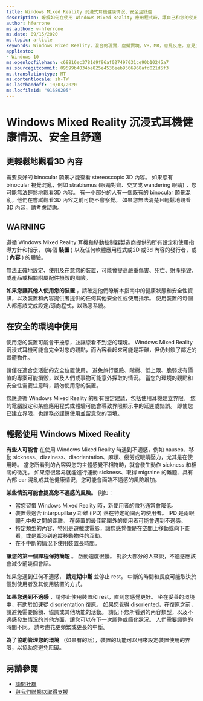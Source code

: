 ```yaml
---
title: Windows Mixed Reality 沉浸式耳機健康情況、安全且舒適
description: 瞭解如何在使用 Windows Mixed Reality 應用程式時，讓自己和您的使用者保持健康、安全且舒適。
author: hferrone
ms.author: v-hferrone
ms.date: 09/15/2020
ms.topic: article
keywords: Windows Mixed Reality，混合的現實，虛擬實境，VR，MR，意見反應，意見反應中樞，bug
appliesto:
- Windows 10
ms.openlocfilehash: c68816ec3781d9f96af027497031ce90b10245a7
ms.sourcegitcommit: 09599b4034be825e4536eeb9566968afd021d5f3
ms.translationtype: MT
ms.contentlocale: zh-TW
ms.lasthandoff: 10/03/2020
ms.locfileid: "91680205"
---
```

# <a name="windows-mixed-reality-immersive-headset-health-safety-and-comfort"></a>Windows Mixed Reality 沉浸式耳機健康情況、安全且舒適

## <a name="to-view-3d-content-more-comfortably"></a>更輕鬆地觀看3D 內容

需要良好的 binocular 願景才能查看 stereoscopic 3D 內容。 如果您有 binocular 視覺混亂，例如 strabismus (眼睛對齊、交叉或 wandering 眼睛) ，您可能無法輕鬆地觀看3D 內容。 有一小部分的人有一個既有的 binocular 願景混亂，他們在嘗試觀看3D 內容之前可能不會察覺。 如果您無法清楚且輕鬆地觀看3D 內容，請考慮諮詢。

## <a name="warning"></a>WARNING

遵循 Windows Mixed Reality 耳機和移動控制器製造商提供的所有設定和使用指導方針和指示， (每個 **裝置** ) 以及任何軟體應用程式或2D 或3d 內容的發行者，或 ( **內容** ) 的體驗。

無法正確地設定、使用及在意您的裝置，可能會提高嚴重傷害、死亡、財產損毀，或產品或相關附屬配件損毀的風險。

**如果您讓其他人使用您的裝置** ，請確定他們瞭解本指南中的健康狀態和安全性資訊，以及裝置和內容提供者提供的任何其他安全性或使用指示。 使用裝置的每個人都應該完成設定/導向程式，以熟悉系統。

## <a name="use-in-safe-surroundings"></a>在安全的環境中使用

使用您的裝置可能會干擾您，並讓您看不到您的環境。 Windows Mixed Reality 沉浸式耳機可能會完全對您的觀點，而內容看起來可能是距離，但仍封鎖了鄰近的實體物件。

請僅在適合您活動的安全位置使用。 避免旅行風險、階梯、低上限、脆弱或有價值的專案可能損毀，以及人們或事物可能意外採取的情況。 當您的環境的觀點和安全性需要注意時，請勿使用您的裝置。

您應遵循 Windows Mixed Reality 的所有設定建議，包括使用耳機建立界限。 您的電腦設定和某些應用程式或體驗可能會導致界限顯示中的延遲或錯誤。 即使您已建立界限，也請務必謹慎使用並留意您的環境。

## <a name="using-windows-mixed-reality-comfortably"></a>輕鬆使用 Windows Mixed Reality

**有些人可能會** 在使用 Windows Mixed Reality 時遇到不適感，例如 nausea、移動 sickness、dizziness、disorientation、麻煩、疲勞或眼睛壓力，尤其是在使用時。 當您所看到的內容與您的主體感覺不相符時，就會發生動作 sickness 和相關的徵兆。 如果您很容易就能進行運動 sickness、取得 migraine 的難題、具有內部 ear 混亂或其他健康情況，您可能會面臨不適感的風險增加。

**某些情況可能會提高您不適感的風險。** 例如：

* 當您習慣 Windows Mixed Reality 時，新使用者的徵兆通常會降低。
* 裝置最適合 interpupillary 距離 (IPD) 落在特定範圍內的使用者。 IPD 是兩眼瞳孔中央之間的距離。 在裝置的最佳範圍外的使用者可能會遇到不適感。
* 特定類型的內容，特別是遊戲或電影，讓您感覺像是在空間上移動或向下查看，或是牽涉到追蹤移動物件的互動。
* 在不中斷的情況下使用裝置長時間。

**讓您的第一個課程保持簡短** 。 啟動速度很慢。 對於大部分的人來說，不適感應該會減少前幾個會話。

如果您遇到任何不適感， **請定期中斷** 並停止 rest。 中斷的時間和長度可能取決於個別使用者及其使用裝置的方式。

**如果您遇到不適感** ，請停止使用裝置和 rest，直到您感覺更好。 坐在妥善的環境中，有助於加速從 disorientation 復原。 如果您覺得 disoriented，在復原之前，請避免需要餘額、協調或其他功能的活動。 請記下您所看到的內容類型，以及不適感發生情況的其他方面，讓您可以在下一次調整或簡化狀況。 人們需要調整的時間不同。 請考慮花更頻繁或更長的中斷。

**為了協助管理您的環境** （如果有的話），裝置的功能可以用來設定裝置使用的界限，以協助您避免阻礙。


## <a name="see-also"></a>另請參閱
* [詢問社群](https://answers.microsoft.com)
* [與我們聯繫以取得支援](https://support.microsoft.com/contactus/)